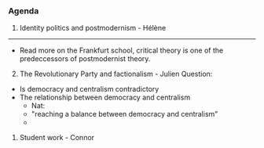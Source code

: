 ### Agenda
1. Identity politics and postmodernism - Hélène 
------
- Read more on the Frankfurt school, critical theory is one of the predeccessors of postmodernist theory. 



2. The Revolutionary Party and factionalism - Julien 
Question: 
- Is democracy and centralism contradictory 
- The relationship between democracy and centralism
	- Nat: 
	- "reaching a balance between democracy and centralism"
	-  
1. Student work - Connor